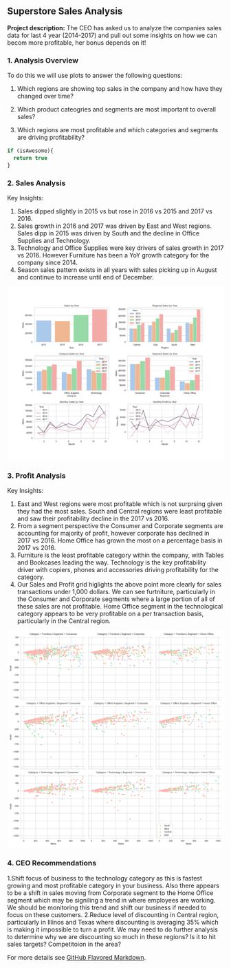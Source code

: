 ## Superstore Sales Analysis

**Project description:** The CEO has asked us to analyze the companies sales data for last 4 year (2014-2017) and pull out some insights on how we can becom more profitable, her bonus depends on it!

### 1. Analysis Overview

To do this we will use plots to answer the following questions:

1. Which regions are showing top sales in the company and how have they changed over time?

2. Which product cateogries and segments are most important to overall sales?

3. Which regions are most profitable and which categories and segments are driving profitability? 

```javascript
if (isAwesome){
  return true
}
```

### 2. Sales Analysis

Key Insights:

1. Sales dipped slightly in 2015 vs but rose in 2016 vs 2015 and 2017 vs 2016.
2. Sales growth in 2016 and 2017 was driven by East and West regions. Sales dipp in 2015 was driven by South and the decline in Office Supplies and Technology.
3. Technology and Office Supplies were key drivers of sales growth in 2017 vs 2016. However Furniture has been a YoY growth category for the company since 2014.
4. Season sales pattern exists in all years with sales picking up in August and continue to increase until end of December.

<img src="images/superstore_sales_plots.png"/>

### 3. Profit Analysis

Key Insights:

1. East and West regions were most profitable which is not surprsing given they had the most sales. South and Central regions were least profitable and saw their profitability decline in the 2017 vs 2016.
2. From a segment perspective the Consumer and Corporate segments are accounting for majority of profit, however corporate has declined in 2017 vs 2016. Home Office has grown the most on a percentage basis in 2017 vs 2016.
3. Furniture is the least profitable category within the company, with Tables and Bookcases leading the way. Technology is the key profitability driver with copiers, phones and accessories driving profitability for the category.
4. Our Sales and Profit grid higlights the above point more clearly for sales transactions under 1,000 dollars. We can see furtniture, particularly in the Consumer and Corporate segments where a large portion of all of these sales are not profitable. Home Office segment in the technological category appears to be very profitable on a per transaction basis, particularly in the Central region.

<img src="images/superstore_profit_plots.png"/>

### 4. CEO Recommendations

1.Shift focus of business to the technology category as this is fastest growing and most profitable category in your business. Also there appears to be a shift in sales moving from Corporate segment to the Home Office segment which may be signiling a trend in where employees are working. We should be monitoring this trend and shift our business if needed to focus on these customers.
2.Reduce level of discounting in Central region, particularly in Illinos and Texas where discounting is averaging 35% which is making it impossible to turn a profit. We may need to do further analysis to determine why we are discounting so much in these regions? Is it to hit sales targets? Competitoion in the area?  

For more details see [GitHub Flavored Markdown](https://guides.github.com/features/mastering-markdown/).
